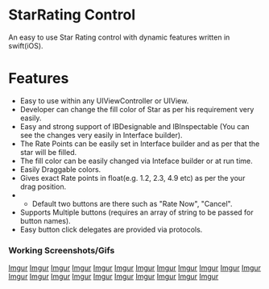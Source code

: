 
# StarRating Control

An easy to use Star Rating control with dynamic features written in swift(iOS).


# Features

  - Easy to use within any UIViewController or UIView.
  - Developer can change the fill color of Star as per his requirement very easily.
  - Easy and strong support of IBDesignable and IBInspectable (You can see the changes very easily in Interface builder).
  - The Rate Points can be easily set in Interface builder and as per that the star will be filled.
  - The fill color can be easily changed via Inteface builder or at run time.
  - Easily Draggable colors.
  - Gives exact Rate points in float(e.g. 1.2, 2.3, 4.9 etc) as per the your drag position.
  - - Default two buttons are there such as "Rate Now", "Cancel".
  - Supports Multiple buttons (requires an array of string to be passed for button names).
  - Easy button click delegates are provided via protocols.


### Working Screenshots/Gifs
[Imgur](https://i.imgur.com/YC7OjSm.png)
[Imgur](https://i.imgur.com/zG541CG.png)
[Imgur](https://i.imgur.com/gPRfB28.png)
[Imgur](https://i.imgur.com/xq9qjlB.gifv)
[Imgur](https://i.imgur.com/4BisSMb.gifv)
[Imgur](https://i.imgur.com/irUwEu4.png)
[Imgur](https://i.imgur.com/dCgjniL.png)
[Imgur](https://i.imgur.com/j1q0Dxb.gifv)
[Imgur](https://i.imgur.com/6r1UEWU.gifv)
[Imgur](https://i.imgur.com/KXIeq0v.gifv)
[Imgur](https://i.imgur.com/aOxhhWq.png)
[Imgur](https://i.imgur.com/QjlXePG.png)
[Imgur](https://i.imgur.com/hkMHshZ.png)
[Imgur](https://i.imgur.com/eC9A8R6.png)
[Imgur](https://i.imgur.com/XoQLnwA.png)
[Imgur](https://i.imgur.com/KDBcUWp.png)
[Imgur](https://i.imgur.com/4hEm7YG.png)
[Imgur](https://i.imgur.com/4faQMHx.png)
[Imgur](https://i.imgur.com/oPLDwCu.png)
[Imgur](https://i.imgur.com/4xlQaMG.png)
[Imgur](https://i.imgur.com/6XFW7pT.png)
[Imgur](https://i.imgur.com/sokxpNU.png)




